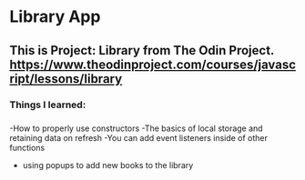 #  Library App
## This is Project: Library from The Odin Project. https://www.theodinproject.com/courses/javascript/lessons/library
### Things I learned:
####
#####
-How to properly use constructors
-The basics of local storage and retaining data on refresh
-You can add event listeners inside of other functions
- using popups to add new books to the library



